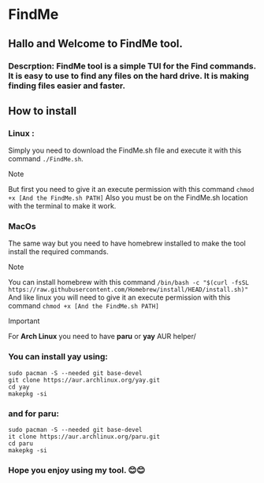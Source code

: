 # FindMe
## Hallo and Welcome to FindMe tool.
### Descrption: FindMe tool is a simple TUI for the Find commands. It is easy to use to find any files on the hard drive. It is making finding files easier and faster.
## How to install
### Linux :
Simply you need to download the FindMe.sh file and execute it with this command ```./FindMe.sh```.
> [!NOTE]
> But first you need to give it an execute permission with this command ``` chmod +x [And the FindMe.sh PATH] ```
> Also you must be on the FindMe.sh location with the terminal to make it work.
### MacOs
The same way but you need to have homebrew installed to make the tool install the required commands.
> [!NOTE]
> You can install homebrew with this command ``` /bin/bash -c "$(curl -fsSL https://raw.githubusercontent.com/Homebrew/install/HEAD/install.sh)" ```
> And like linux you will need to give it an execute permission with this command ``` chmod +x [And the FindMe.sh PATH] ```

> [!IMPORTANT]
> For **Arch Linux** you need to have **paru** or **yay** AUR helper/
> ### You can install yay using:
>```
>sudo pacman -S --needed git base-devel
>git clone https://aur.archlinux.org/yay.git
>cd yay
>makepkg -si
>```  
> ### and for paru:
>```
>sudo pacman -S --needed git base-devel
>it clone https://aur.archlinux.org/paru.git
>cd paru
>makepkg -si
>```
### Hope you enjoy using my tool. 😊😊
